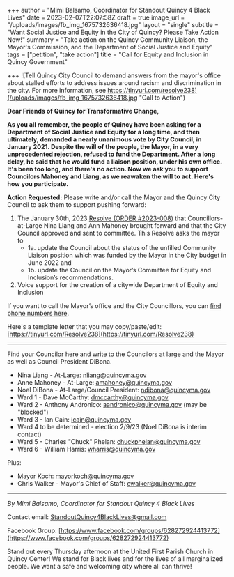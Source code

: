 +++
author = "Mimi Balsamo, Coordinator for Standout Quincy 4 Black Lives"
date = 2023-02-07T22:07:58Z
draft = true
image_url = "/uploads/images/fb_img_1675732636418.jpg"
layout = "single"
subtitle = "Want Social Justice and Equity in the City of Quincy? Please Take Action Now!"
summary = "Take action on the Quincy Community Liaison, the Mayor's Commission, and the Department of Social Justice and Equity"
tags = ["petition", "take action"]
title = "Call for Equity and Inclusion in Quincy Government"

+++
![Tell Quincy City Council to demand answers from the mayor's office about stalled efforts to address issues around racism and discrimination in the city. For more information, see https://tinyurl.com/resolve238](/uploads/images/fb_img_1675732636418.jpg "Call to Action")

**Dear Friends of Quincy for Transformative Change,**

**As you all remember, the people of Quincy have been asking for a Department of Social Justice and Equity for a long time, and then ultimately, demanded a nearly unanimous vote by City Council, in January 2021. Despite the will of the people, the Mayor, in a very unprecedented rejection, refused to fund the Department. After a long delay, he said that he would fund a liaison position, under his own office. It's been too long, and there's no action. Now we ask you to support Councilors Mahoney and Liang, as we reawaken the will to act. Here's how you participate.**

**Action Requested:** Please write and/or call the Mayor and the Quincy City Council to ask them to support pushing forward:

1. The January 30th, 2023 [Resolve (ORDER #2023-008)](https://drive.google.com/file/d/17O-56M1VT8N1E94O17_0ZJsKC1HU7gpJ/view?usp=sharing) that Councillors-at-Large Nina Liang and Ann Mahoney brought forward and that the City Council approved and sent to committee. This Resolve asks the mayor to
   * 1a. update the Council about the status of the unfilled Community Liaison position which was funded by the Mayor in the City budget in June 2022 and
   * 1b.  update the Council on the Mayor’s Committee for Equity and Inclusion’s recommendations.
2. Voice support for the creation of a citywide Department of Equity and Inclusion

If you want to call the Mayor’s office and the City Councillors, you can [find phone numbers here](https://www.quincyma.gov/government/elected_officials/index.php).

Here's a template letter that you may copy/paste/edit: [https://tinyurl.com/Resolve238](https://tinyurl.com/Resolve238)

***

Find your Councilor here and write to the Councilors at large and the Mayor as well as Council President DiBona.

* Nina Liang - At-Large: [nliang@quincyma.gov](mailto:nliang@quincyma.gov)
* Anne Mahoney - At-Large: [amahoney@quincyma.gov](mailto:amahoney@quincyma.gov)
* Noel DiBona - At-Large/Council President: [ndibona@quincyma.gov](mailto:ndibona@quincyma.gov)
* Ward 1 - Dave McCarthy: [dmccarthy@quincyma.gov](mailto:dmccarthy@quincyma.gov)
* Ward 2 - Anthony Andronico: [aandronico@quincyma.gov](mailto:aandronico@quincyma.gov) (may be "blocked")
* Ward 3 - Ian Cain: [icain@quincyma.gov](mailto:icain@quincyma.gov)
* Ward 4 to be determined - election 2/9/23 (Noel DiBona is interim contact)
* Ward 5 - Charles "Chuck" Phelan: [chuckphelan@quincyma.gov](mailto:chuckphelan@quincyma.gov)
* Ward 6 - William Harris: [wharris@quincyma.gov](mailto:wharris@quincyma.gov)

Plus:

* Mayor Koch: [mayorkoch@quincyma.gov](mailto:mayorkoch@quincyma.gov)
* Chris Walker - Mayor's Chief of Staff: [cwalker@quincyma.gov](mailto:cwalker@quincyma.gov)

***

_By Mimi Balsamo, Coordinator for Standout Quincy 4 Black Lives_

Contact email: [StandoutQuincy4BlackLives@gmail.com](mailto:StandoutQuincy4BlackLives@gmail.com)

Facebook Group: [https://www.facebook.com/groups/628272924413772](https://www.facebook.com/groups/628272924413772)

Stand out every Thursday afternoon at the United First Parish Church in Quincy Center! We stand for Black lives and for the lives of all marginalized people. We want a safe and welcoming city where all can thrive!